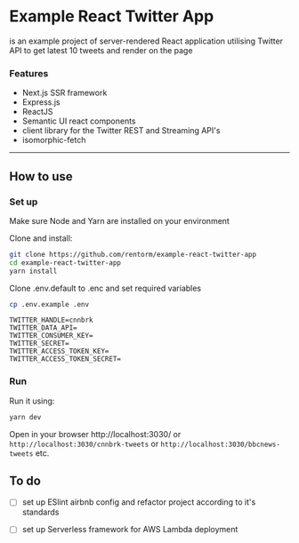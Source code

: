# Example React Twitter App

is an example project of server-rendered React application utilising Twitter API to get latest 10 tweets and render on the page

### Features

- Next.js SSR framework
- Express.js
- ReactJS
- Semantic UI react components
- client library for the Twitter REST and Streaming API's
- isomorphic-fetch

---

## How to use

### Set up

Make sure Node and Yarn are installed on your environment

Clone and install:

```bash
git clone https://github.com/rentorm/example-react-twitter-app
cd example-react-twitter-app
yarn install
```

Clone .env.default to .enc and set required variables

```bash
cp .env.example .env
```

```
TWITTER_HANDLE=cnnbrk
TWITTER_DATA_API=
TWITTER_CONSUMER_KEY=
TWITTER_SECRET=
TWITTER_ACCESS_TOKEN_KEY=
TWITTER_ACCESS_TOKEN_SECRET=
```

### Run

Run it using:

```bash
yarn dev
```

Open in your browser http://localhost:3030/ or `http://localhost:3030/cnnbrk-tweets` or `http://localhost:3030/bbcnews-tweets` etc.

## To do

- [ ] set up ESlint airbnb config and refactor project according to it's standards
- [ ] set up Serverless framework for AWS Lambda deployment
 
